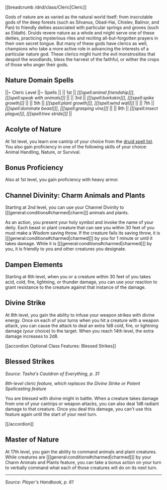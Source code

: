 [[breadcrumb /dnd/class/Cleric|Cleric]]

Gods of nature are as varied as the natural world itself; from inscrutable gods of the deep forests (such as Silvanus, Obad-Hai, Chislev, Balinor, and Pan) to friendly deities associated with particular springs and groves (such as Eldath). Druids revere nature as a whole and might serve one of these deities, practicing mysterious rites and reciting all-but-forgotten prayers in their own secret tongue. But many of these gods have clerics as well, champions who take a more active role in advancing the interests of a particular nature god. These clerics might hunt the evil monstrosities that despoil the woodlands, bless the harvest of the faithful, or wither the crops of those who anger their gods.

## Nature Domain Spells

||~ Cleric Level ||~ Spells ||
|| 1st || _[[[spell:animal friendship]]]_, _[[[spell:speak with animals]]]_ ||
|| 3rd || _[[[spell:barkskin]]]_, _[[[spell:spike growth]]]_ ||
|| 5th || _[[[spell:plant growth]]]_, _[[[spell:wind wall]]]_ ||
|| 7th || _[[[spell:dominate beast]]]_, _[[[spell:grasping vine]]]_ ||
|| 9th || _[[[spell:insect plague]]]_, _[[[spell:tree stride]]]_ ||

## Acolyte of Nature

At 1st level, you learn one cantrip of your choice from the [druid spell list](/dnd/class_spell_list/druid). You also gain proficiency in one of the following skills of your choice: Animal Handling, Nature, or Survival.

## Bonus Proficiency

Also at 1st level, you gain proficiency with heavy armor.

## Channel Divinity: Charm Animals and Plants

Starting at 2nd level, you can use your Channel Divinity to [[[general:conditions#charmed|charm]]] animals and plants.

As an action, you present your holy symbol and invoke the name of your deity. Each beast or plant creature that can see you within 30 feet of you must make a Wisdom saving throw. If the creature fails its saving throw, it is [[[general:conditions#charmed|charmed]]] by you for 1 minute or until it takes damage. While it is [[[general:conditions#charmed|charmed]]] by you, it is friendly to you and other creatures you designate.

## Dampen Elements

Starting at 6th level, when you or a creature within 30 feet of you takes acid, cold, fire, lightning, or thunder damage, you can use your reaction to grant resistance to the creature against that instance of the damage.

## Divine Strike

At 8th level, you gain the ability to infuse your weapon strikes with divine energy. Once on each of your turns when you hit a creature with a weapon attack, you can cause the attack to deal an extra 1d8 cold, fire, or lightning damage (your choice) to the target. When you reach 14th level, the extra damage increases to 2d8.

[[accordion Optional Class Features: Blessed Strikes]]

## Blessed Strikes

_Source: Tasha's Cauldron of Everything, p. 31_

_8th-level cleric feature, which replaces the Divine Strike or Potent Spellcasting feature_

You are blessed with divine might in battle. When a creature takes damage from one of your cantrips or weapon attacks, you can also deal 1d8 radiant damage to that creature. Once you deal this damage, you can't use this feature again until the start of your next turn.

[[/accordion]]

## Master of Nature

At 17th level, you gain the ability to command animals and plant creatures. While creatures are [[[general:conditions#charmed|charmed]]] by your Charm Animals and Plants feature, you can take a bonus action on your turn to verbally command what each of those creatures will do on its next turn.

----

*Source: Player's Handbook, p. 61*
